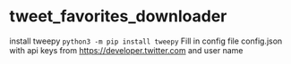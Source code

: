 # tweet_favorites_downloader
install tweepy `python3 -m pip install tweepy`
Fill in config file config.json with api keys from https://developer.twitter.com and user name
